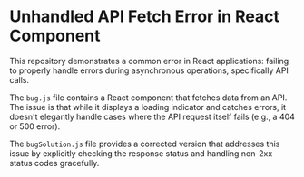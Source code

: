 # Unhandled API Fetch Error in React Component

This repository demonstrates a common error in React applications:  failing to properly handle errors during asynchronous operations, specifically API calls.

The `bug.js` file contains a React component that fetches data from an API.  The issue is that while it displays a loading indicator and catches errors, it doesn't elegantly handle cases where the API request itself fails (e.g., a 404 or 500 error).

The `bugSolution.js` file provides a corrected version that addresses this issue by explicitly checking the response status and handling non-2xx status codes gracefully.